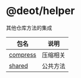 # @deot/helper

其他仓库方法的集成

| 包名                                                 | 说明                                                 |
| --------------------------------------------------- | ---------------------------------------------------- |
| [compress](../compress)                             | 压缩相关                                               |
| [shared](../shared)                                 | 公共方法                                              |

